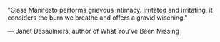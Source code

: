 "Glass Manifesto performs grievous intimacy. Irritated and irritating, it considers the burn we breathe and offers a gravid wisening."

— Janet Desaulniers, author of What You've Been Missing
